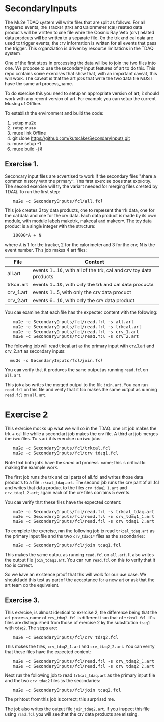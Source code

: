 # SecondaryInputs

The Mu2e TDAQ system will write files that are split as follows.  For all triggered events,
the Tracker (trk) and Calorimeter (cal) related data products will be written to one file
while the Cosmic Ray Veto (crv) related data prodcuts will be written to a separate file.
On the trk and cal data are used to trigger events; the crv information is written
for all events that pass the trigger.  This organziation is driven by resource limitations
in the TDAQ system.

One of the first steps in processing the data will be to join the two files into one.
We propose to use the secondary input features of art to do this.
This repo contains some exercises that show that, with an important caveat, this will work.
The caveat is that the art jobs that write the two data file MUST have the same art process_name.

To do exercise this you need to setup an appropriate version of art; it should
work with any recent version of art.  For example you can setup the
current Musing of Offline.

To establish the environment and build the code:

1. setup mu2e
2. setup muse
3. muse link Offline
4. git clone https://github.com/kutschke/SecondaryInputs.git
5. muse setup -1
5. muse build -j 8

## Exercise 1.

Secondary input files are advertised to work if the secondary files "share a common history with the primary".
This first exercise does that explicitly. The second exercise will try the variant needed for merging files created by TDAQ.
To run the first step:

<pre>
   mu2e -c SecondaryInputs/fcl/all.fcl
</pre>

This job creates 3 toy data products, one to represent the trk data,
one for the cal data and one for the crv data.  Each data product is made by its own
module, with module labels maketrk, makecal and makecrv.  The toy data product is
a single integer with the structure:

<pre>
   10000*A + N
</pre>

where A is 1 for the tracker, 2 for the calorimeter and 3 for the crv; N is the event number.
This job makes 4 art files:

| File | Content |
|------|---------|
| all.art    | events 1...10, with all of the trk, cal and crv toy data products |
| trkcal.art | events 1...10, with only the trk and cal data products |
| crv_1.art  | events 1...5, with only the crv data product|
| crv_2.art  | events 6...10, with only the crv data product|

You can examine that each file has the expected content with the following:

<pre>
   mu2e -c SecondaryInputs/fcl/read.fcl -s all.art
   mu2e -c SecondaryInputs/fcl/read.fcl -s trkcal.art
   mu2e -c SecondaryInputs/fcl/read.fcl -s crv_1.art
   mu2e -c SecondaryInputs/fcl/read.fcl -s crv_2.art
</pre>

The following job will read trkcal.art as the primary input
with crv_1.art and crv_2.art as secondary inputs:

<pre>
  mu2e -c SecondaryInputs/fcl/join.fcl
</pre>

You can verify that it produces the same output as running `read.fcl` on `all.art`.

This job also writes the merged output to the file `join.art`.
You can run `read.fcl` on this file and verify that it too makes the same output
as running `read.fcl` on `all.art`.


# Exercise 2

This exercise mocks up what we will do in the TDAQ: one art job makes
the trk + cal file while a second art job makes the crv file.
A third art job merges the two files. To start this exercise run two jobs:

<pre>
   mu2e -c SecondaryInputs/fcl/trkcal.fcl
   mu2e -c SecondaryInputs/fcl/crv_tdaq1.fcl
</pre>

Note that both jobs have the *same* art process_name; this is critical to making the example work.

The first job runs the trk and cal parts of all.fcl and writes those data products to a file `trkcal_tdaq.art`.
The second job runs the crv part of all.fcl and writes that data product to the files `crv_tdaq1_1.art` and `crv_tdaq1_2.art`;
again each of the crv files contains 5 events.

You can verify that these files have the expected content:

<pre>
   mu2e -c SecondaryInputs/fcl/read.fcl -s trkcal_tdaq.art
   mu2e -c SecondaryInputs/fcl/read.fcl -s crv_tdaq1_1.art
   mu2e -c SecondaryInputs/fcl/read.fcl -s crv_tdaq1_2.art
</pre>
To complete the exercise, run the following job to read `trkcal_tdaq.art` as the primary input file
and the two `crv_tdaq1*` files as the secondaries:

<pre>
   mu2e -c SecondaryInputs/fcl/join_tdaq1.fcl
</pre>
This makes the same output as running `read.fcl` on `all.art`.
It also writes the output file `join_tdaq1.art`.  You can run `read.fcl` on this to verify that it too is correct.

So we have an existence proof that this will work for our use case.
We should add this test as part of the acceptance for a new art or ask that the art team do the equivalent.


## Exercise 3.

This exercise, is almost identical to exercise 2, the difference being that the art process_name of `crv_tdaq2.fcl`
is different than that of `trkcal.fcl`.  It's files are distinguished from those of exercise 2 by the substitution
`tdaq1` with `tdaq2`.  The steps are:

<pre>
   mu2e -c SecondaryInputs/fcl/crv_tdaq2.fcl
</pre>
This makes the files, `crv_tdaq2_1.art` and `crv_tdaq2_2.art`. You can verify that these files have the expected content:

<pre>
   mu2e -c SecondaryInputs/fcl/read.fcl -s crv_tdaq2_1.art
   mu2e -c SecondaryInputs/fcl/read.fcl -s crv_tdaq2_2.art
</pre>
Next run the following job to read `trkcal_tdaq.art` as the primary input file
and the two `crv_tdaq2` files as the secondaries:

<pre>
   mu2e -c SecondaryInputs/fcl/join_tdaq2.fcl
</pre>

The printout from this job is correct; this surprised me.

The job also writes the output file `join_tdaq2.art`.
If you inspect this file using `read.fcl` you will see that the crv data products are missing.
